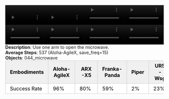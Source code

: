 <!DOCTYPE html>
<html lang="en">
<body>
    <div style="display: flex;">
        <video src="../task_video_clean/open_microwave/aloha-agilex_head.mp4" controls loop muted autoplay style="width: 25%;"></video>
        <video src="../task_video_clean/open_microwave/franka-panda_head.mp4" controls loop muted autoplay style="width: 25%;"></video>
        <video src="../task_video_clean/open_microwave/ARX-X5_head.mp4" controls loop muted autoplay style="width: 25%;"></video>
        <video src="../task_video_clean/open_microwave/ur5-wsg_head.mp4" controls loop muted autoplay style="width: 25%;"></video>
    </div>
    <div style="display: flex;">
        <video src="../task_video_clean/open_microwave/aloha-agilex_world.mp4" controls loop muted autoplay style="width: 25%;"></video>
        <video src="../task_video_clean/open_microwave/franka-panda_world.mp4" controls loop muted autoplay style="width: 25%;"></video>
        <video src="../task_video_clean/open_microwave/ARX-X5_world.mp4" controls loop muted autoplay style="width: 25%;"></video>
        <video src="../task_video_clean/open_microwave/ur5-wsg_world.mp4" controls loop muted autoplay style="width: 25%;"></video>
    </div>
    <b>Description</b>: Use one arm to open the microwave.<br>
    <b>Average Steps</b>: 537 (Aloha-AgileX, save_freq=15)<br>
    <b>Objects</b>: 044_microwave<br>
    <table style="margin:0 auto;border-collapse:collapse;width:auto;min-width:180px;background-color:white;">
        <thead>
            <tr style="background:#f0f0f0;">
                <th style="border:1px solid #ccc;padding:6px 14px;color:black;">Embodiments</th>
                <th style="border:1px solid #ccc;padding:6px 14px;color:black;">Aloha-AgileX</th>
                <th style="border:1px solid #ccc;padding:6px 14px;color:black;">ARX-X5</th>
                <th style="border:1px solid #ccc;padding:6px 14px;color:black;">Franka-Panda</th>
                <th style="border:1px solid #ccc;padding:6px 14px;color:black;">Piper</th>
                <th style="border:1px solid #ccc;padding:6px 14px;color:black;">UR5-Wsg</th>
            </tr>
        </thead>
        <tbody>
            <tr style="background:white;">
                <td style="border:1px solid #ccc;padding:6px 14px;color:black;">Success Rate</td>
                <td style="border:1px solid #ccc;padding:6px 14px;color:black;">96%</td>
                <td style="border:1px solid #ccc;padding:6px 14px;color:black;">80%</td>
                <td style="border:1px solid #ccc;padding:6px 14px;color:black;">59%</td>
                <td style="border:1px solid #ccc;padding:6px 14px;color:black;">2%</td>
                <td style="border:1px solid #ccc;padding:6px 14px;color:black;">23%</td>
            </tr>
        </tbody>
    </table>
</body>
</html>
